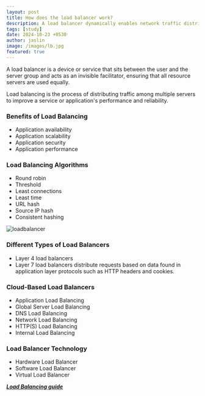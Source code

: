 ```yaml
---
layout: post
title: How does the load balancer work?
description: A load balancer dynamically enables network traffic distribution across resources (on-premises or cloud) to support an application.
tags: [study]
date: 2024-10-23 +0530
author: jaslin
image: /images/lb.jpg
featured: true
---
```

A load balancer is a device or service that sits between the user and the server group and acts as an invisible facilitator, ensuring that all resource servers are used equally.

Load balancing is the process of distributing traffic among multiple servers to improve a service or application's performance and reliability.

### Benefits of Load Balancing

* Application availability
* Application scalability
* Application security
* Application performance

### Load Balancing Algorithms

* Round robin
* Threshold
* Least connections
* Least time
* URL hash
* Source IP hash
* Consistent hashing

![loadbalancer](/images/LB-1.jpg)

### Different Types of Load Balancers

* Layer 4 load balancers
* Layer 7 load balancers distribute requests based on data found in application layer protocols such as HTTP headers and cookies.

### Cloud-Based Load Balancers
* Application Load Balancing
* Global Server Load Balancing
* DNS Load Balancing
* Network Load Balancing
* HTTP(S) Load Balancing
* Internal Load Balancing

### Load Balancer Technology
* Hardware Load Balancer
* Software Load Balancer
* Virtual Load Balancer

***[Load Balancing guide](/doc/LoadBalancer.pdf)***
